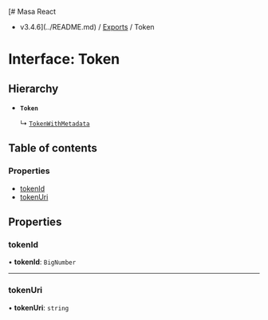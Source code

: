 [# Masa React
 - v3.4.6](../README.md) / [Exports](../modules.md) / Token

# Interface: Token

## Hierarchy

- **`Token`**

  ↳ [`TokenWithMetadata`](TokenWithMetadata.md)

## Table of contents

### Properties

- [tokenId](Token.md#tokenid)
- [tokenUri](Token.md#tokenuri)

## Properties

### tokenId

• **tokenId**: `BigNumber`

___

### tokenUri

• **tokenUri**: `string`
